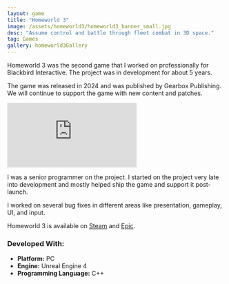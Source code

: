 ```yaml
---
layout: game
title: "Homeworld 3"
image: /assets/homeworld3/homeworld3_banner_small.jpg
desc: "Assume control and battle through fleet combat in 3D space."
tag: Games
gallery: homeworld3Gallery
---
```


Homeworld 3 was the second game that I worked on professionally for Blackbird Interactive. The project was in development for about 5 years.

The game was released in 2024 and was published by Gearbox Publishing. We will continue to support the game with new content and patches.

<div class="video">
	<iframe src="https://www.youtube.com/embed/6ojRQyBqtOg?si=iNSfHACTO--HznOa" frameborder="0" allowfullscreen="1"></iframe>
</div>

I was a senior programmer on the project. I started on the project very late into development and mostly helped ship the game and support it post-launch.

I worked on several bug fixes in different areas like presentation, gameplay, UI, and input.

Homeworld 3 is available on <a href="https://store.steampowered.com/app/1840080/Homeworld_3/">Steam</a> and <a href="https://store.epicgames.com/en-US/p/homeworld-3">Epic</a>.

### Developed With:
* __Platform:__ PC
* __Engine:__ Unreal Engine 4
* __Programming Language:__ C++
